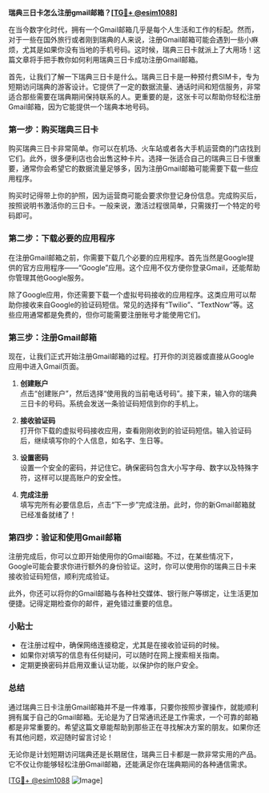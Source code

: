 **瑞典三日卡怎么注册gmail邮箱？[[TG💪+ @esim1088](https://t.me/s/esim1088)]**

在当今数字化时代，拥有一个Gmail邮箱几乎是每个人生活和工作的标配。然而，对于一些在国外旅行或者刚到瑞典的人来说，注册Gmail邮箱可能会遇到一些小麻烦，尤其是如果你没有当地的手机号码。这时候，瑞典三日卡就派上了大用场！这篇文章将手把手教你如何利用瑞典三日卡成功注册Gmail邮箱。

首先，让我们了解一下瑞典三日卡是什么。瑞典三日卡是一种预付费SIM卡，专为短期访问瑞典的游客设计。它提供了一定的数据流量、通话时间和短信服务，非常适合那些需要在瑞典期间保持联系的人。更重要的是，这张卡可以帮助你轻松注册Gmail邮箱，因为它能提供一个瑞典本地号码。

### **第一步：购买瑞典三日卡**

购买瑞典三日卡非常简单。你可以在机场、火车站或者各大手机运营商的门店找到它们。此外，很多便利店也会出售这种卡片。选择一张适合自己的瑞典三日卡很重要，通常你会希望它的数据流量足够多，因为注册Gmail邮箱可能需要下载一些应用程序。

购买时记得带上你的护照，因为运营商可能会要求你登记身份信息。完成购买后，按照说明书激活你的三日卡。一般来说，激活过程很简单，只需拨打一个特定的号码即可。

### **第二步：下载必要的应用程序**

在注册Gmail邮箱之前，你需要下载几个必要的应用程序。首先当然是Google提供的官方应用程序——“Google”应用。这个应用不仅方便你登录Gmail，还能帮助你管理其他Google服务。

除了Google应用，你还需要下载一个虚拟号码接收的应用程序。这类应用可以帮助你接收来自Google的验证码短信。常见的选择有“Twilio”、“TextNow”等。这些应用通常都是免费的，但你可能需要注册账号才能使用它们。

### **第三步：注册Gmail邮箱**

现在，让我们正式开始注册Gmail邮箱的过程。打开你的浏览器或直接从Google应用中进入Gmail页面。

1. **创建账户**  
   点击“创建账户”，然后选择“使用我的当前电话号码”。接下来，输入你的瑞典三日卡的号码。系统会发送一条验证码短信到你的手机上。

2. **接收验证码**  
   打开你下载的虚拟号码接收应用，查看刚刚收到的验证码短信。输入验证码后，继续填写你的个人信息，如名字、生日等。

3. **设置密码**  
   设置一个安全的密码，并记住它。确保密码包含大小写字母、数字以及特殊字符，这样可以提高账户的安全性。

4. **完成注册**  
   填写完所有必要信息后，点击“下一步”完成注册。此时，你的新Gmail邮箱就已经准备就绪了！

### **第四步：验证和使用Gmail邮箱**

注册完成后，你可以立即开始使用你的Gmail邮箱。不过，在某些情况下，Google可能会要求你进行额外的身份验证。这时，你可以使用你的瑞典三日卡来接收验证码短信，顺利完成验证。

此外，你还可以将你的Gmail邮箱与各种社交媒体、银行账户等绑定，让生活更加便捷。记得定期检查你的邮件，避免错过重要的信息。

### **小贴士**

- 在注册过程中，确保网络连接稳定，尤其是在接收验证码的时候。
- 如果你对填写的信息有任何疑问，可以随时在网上搜索相关指南。
- 定期更换密码并启用双重认证功能，以保护你的账户安全。

### **总结**

通过瑞典三日卡注册Gmail邮箱并不是一件难事，只要你按照步骤操作，就能顺利拥有属于自己的Gmail邮箱。无论是为了日常通讯还是工作需求，一个可靠的邮箱都是非常重要的。希望这篇文章能帮助到那些正在寻找解决方案的朋友。如果你还有其他问题，欢迎随时留言讨论！

无论你是计划短期访问瑞典还是长期居住，瑞典三日卡都是一款非常实用的产品。它不仅让你能够轻松注册Gmail邮箱，还能满足你在瑞典期间的各种通信需求。

[[TG💪+ @esim1088](https://t.me/s/esim1088) ![Image](https://i.postimg.cc/4NQfJmqS/Snipaste-2025-05-13-00-14-12.png)]